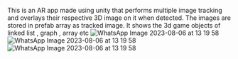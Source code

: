 This is an AR app made using unity that performs multiple image tracking and overlays their respective 3D image on it when detected. The images are stored in prefab array as tracked image. It shows the 3d game objects of linked list , graph , array etc
![WhatsApp Image 2023-08-06 at 13 19 58](https://github.com/aaftabNR/Multiple-tracking-AR-app-using-Unity/assets/91966050/82edd334-a22b-47f1-8dc6-60e063d9fe14)
![WhatsApp Image 2023-08-06 at 13 19 58](https://github.com/aaftabNR/Multiple-tracking-AR-app-using-Unity/assets/91966050/08ec6340-0c9b-4e63-a6d8-d4600a4e4d26)
![WhatsApp Image 2023-08-06 at 13 19 58](https://github.com/aaftabNR/Multiple-tracking-AR-app-using-Unity/assets/91966050/4565bc82-734e-48e9-85d5-26085739ac08)

